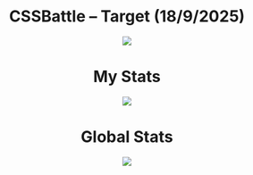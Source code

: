 <h1 align="center">CSSBattle – Target (18/9/2025)</h1>

<p align="center">
  <img src="https://github.com/user-attachments/assets/7ea4a22c-992d-4e21-bf99-c3709a1c6f1f">
</p>

<h1 align="center">My Stats</h1>

<p align="center">
  <img src="https://github.com/user-attachments/assets/a6fdddf6-656b-4711-a52a-f88c546b1186">
</p>

<h1 align="center">Global Stats</h1>

<p align="center">
  <img src="https://github.com/user-attachments/assets/10b7d0d1-1127-49f8-9a04-7da1f8ad9956">
</p>
